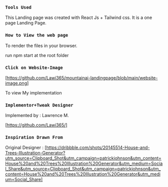 
### `Tools Used`
This Landing page was created with React Js + Tailwind css.
It is a one page Landing Page.

### `How to View the web page`
To render the files in your browser.

run npm start at the root folder

### `Click on Website-Image`
[https://github.com/Lawi365/mountainai-landingpage/blob/main/website-image.png]

To view My implementation

### `Implementor+Tweak Designer`
Implemented by : Lawrence M.

[https://github.com/Lawi365/]

### `Inspiration Drawn From`
Original Designer : [https://dribbble.com/shots/20145514-House-and-Trees-Illustration-Generator?utm_source=Clipboard_Shot&utm_campaign=patrickjohnson&utm_content=House%20and%20Trees%20Illustration%20Generator&utm_medium=Social_Share&utm_source=Clipboard_Shot&utm_campaign=patrickjohnson&utm_content=House%20and%20Trees%20Illustration%20Generator&utm_medium=Social_Share]
